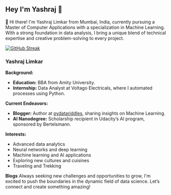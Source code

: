 ## Hey I'm Yashraj 👋



👋 Hi there! I'm Yashraj Limkar from Mumbai, India, currently pursuing a Master of Computer Applications with a specialization in Machine Learning. With a strong foundation in data analysis, I bring a unique blend of technical expertise and creative problem-solving to every project.

[![GitHub Streak](https://streak-stats.demolab.com/?user=DenverCoder1)](https://git.io/streak-stats)
### Yashraj Limkar

**Background:**
- **Education:** BBA from Amity University.
- **Internship:** Data Analyst at Voltago Electricals, where I automated processes using Python.

**Current Endeavors:**
- **Blogger:** Author at [pydatariddles](https://pydatariddles.com), sharing insights on Machine Learning.
- **AI Nanodegree:** Scholarship recipient in Udacity’s AI program, sponsored by Bertelsmann.

**Interests:**
- Advanced data analytics
- Neural networks and deep learning
- Machine learning and AI applications
- Exploring new cultures and cuisines
- Traveling and Trekking

**Blogs**
Always seeking new challenges and opportunities to grow, I'm excited to push the boundaries in the dynamic field of data science. Let’s connect and create something amazing!
